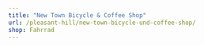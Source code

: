 ```yaml
---
title: "New Town Bicycle & Coffee Shop"
url: /pleasant-hill/new-town-bicycle-und-coffee-shop/
shop: Fahrrad
---
```

